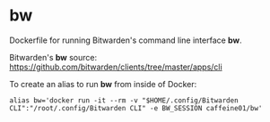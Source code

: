 
# bw
Dockerfile for running Bitwarden's command line interface **bw**.

Bitwarden's **bw** source: https://github.com/bitwarden/clients/tree/master/apps/cli

To create an alias to run **bw** from inside of Docker:
```
alias bw='docker run -it --rm -v "$HOME/.config/Bitwarden CLI":"/root/.config/Bitwarden CLI" -e BW_SESSION caffeine01/bw'
```
